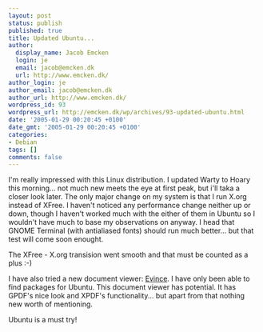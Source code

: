 ```yaml
---
layout: post
status: publish
published: true
title: Updated Ubuntu...
author:
  display_name: Jacob Emcken
  login: je
  email: jacob@emcken.dk
  url: http://www.emcken.dk/
author_login: je
author_email: jacob@emcken.dk
author_url: http://www.emcken.dk/
wordpress_id: 93
wordpress_url: http://emcken.dk/wp/archives/93-updated-ubuntu.html
date: '2005-01-29 00:20:45 +0100'
date_gmt: '2005-01-29 00:20:45 +0100'
categories:
- Debian
tags: []
comments: false
---
```

I'm really impressed with this Linux distribution.
I updated Warty to Hoary this morning... not much new meets the eye at first peak, but i'll taka a closer look later. The only major change on my system is that I run X.org instead of XFree. I haven't noticed any performance change neither up or down, though I haven't worked much with the either of them in Ubuntu so I wouldn't have much to base my observations on anyway.
I head that GNOME Terminal (with antialiased fonts) should run much better... but that test will come soon enought.

The XFree - X.org transision went smooth and that must be counted as a plus :-)

I have also tried a new document viewer: <a href="http://www.gnome.org/projects/evince/">Evince</a>.
I have only been able to find packages for Ubuntu. This document viewer has potential. It has GPDF's nice look and XPDF's functionality... but apart from that nothing new worth of mentioning.

Ubuntu is a must try!

